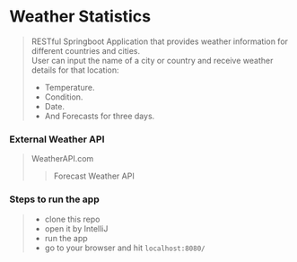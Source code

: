 # Weather Statistics  
> RESTful Springboot Application that provides weather information for different countries and cities.  
> User can input the name of a city or country and receive weather details for that location:
> - Temperature. 
> - Condition.
> - Date.
> - And Forecasts for three days.  

### External Weather API  
> WeatherAPI.com  
>> Forecast Weather API
### Steps to run the app  
> - clone this repo  
> - open it by IntelliJ  
> - run the app  
> - go to your browser and hit `localhost:8080/`  

